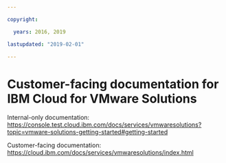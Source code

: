 ```yaml
---

copyright:

  years: 2016, 2019

lastupdated: "2019-02-01"

---
```


# Customer-facing documentation for IBM Cloud for VMware Solutions

Internal-only documentation: https://console.test.cloud.ibm.com/docs/services/vmwaresolutions?topic=vmware-solutions-getting-started#getting-started

Customer-facing documentation: https://cloud.ibm.com/docs/services/vmwaresolutions/index.html
